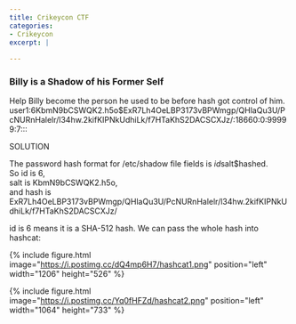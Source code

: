 ```yaml
---
title: Crikeycon CTF
categories:
- Crikeycon
excerpt: |
  
---
```




### Billy is a Shadow of his Former Self

Help Billy become the person he used to be before hash got control of him.
user1:$6$KbmN9bCSWQK2.h5o$ExR7Lh4OeLBP3173vBPWmgp/QHlaQu3U/PcNURnHalelr/l34hw.2kifKIPNkUdhiLk/f7HTaKhS2DACSCXJz/:18660:0:99999:7:::

SOLUTION

The password hash format for /etc/shadow file fields is $id$salt$hashed. <br>
So id is 6, <br>
salt is KbmN9bCSWQK2.h5o, <br>
and hash is ExR7Lh4OeLBP3173vBPWmgp/QHlaQu3U/PcNURnHalelr/l34hw.2kifKIPNkUdhiLk/f7HTaKhS2DACSCXJz/

id is 6 means it is a SHA-512 hash. We can pass the whole hash into hashcat:

{% include figure.html image="https://i.postimg.cc/dQ4mp6H7/hashcat1.png" position="left" width="1206" height="526" %}

{% include figure.html image="https://i.postimg.cc/Yq0fHFZd/hashcat2.png" position="left" width="1064" height="733" %}
